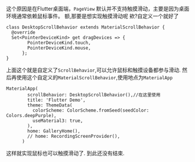 这个原因是在Flutter桌面端，`PageView` 默认并不支持触摸滑动，主要是因为桌面环境通常依赖鼠标事件。
额,那要是想实现触摸滑动呢
欸?自定义一个就好了
```
class DesktopScrollBehavior extends MaterialScrollBehavior {
  @override
  Set<PointerDeviceKind> get dragDevices => {
        PointerDeviceKind.touch,
        PointerDeviceKind.mouse,
      };
}
```
上面这个就是自定义了`ScrollBehavior`,可以允许鼠标和触摸设备都参与滑动.
然后再使用这个自定义的`MaterialScrollBehavior`,使用地点为`MaterialApp`
```
MaterialApp(
        scrollBehavior: DesktopScrollBehavior(),//在这里使用
        title: 'Flutter Demo',
        theme: ThemeData(
          colorScheme: ColorScheme.fromSeed(seedColor: Colors.deepPurple),
          useMaterial3: true,
        ),
        home: GalleryHome(),
        // home: RecordingScreenProvider(),
      )
```
这样就实现鼠标也可以触摸滑动了.
到此还没有结束.
